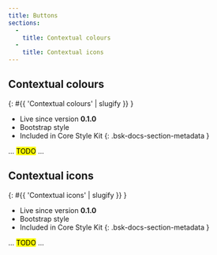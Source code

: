 ```yaml
---
title: Buttons
sections:
  -
    title: Contextual colours
  -
    title: Contextual icons
---
```


## Contextual colours
{: #{{ 'Contextual colours' | slugify }} }

* <span class="label label-phase label-phase-live">Live</span> since version **0.1.0**
* Bootstrap style
* <i class="fa fa-check" aria-hidden="true"></i> Included in Core Style Kit
{: .bsk-docs-section-metadata }

... <mark>TODO</mark> ...

## Contextual icons
{: #{{ 'Contextual icons' | slugify }} }

* <span class="label label-phase label-phase-live">Live</span> since version **0.1.0**
* Bootstrap style
* <i class="fa fa-check" aria-hidden="true"></i> Included in Core Style Kit
{: .bsk-docs-section-metadata }

... <mark>TODO</mark> ...
